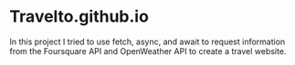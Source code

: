 # Travelto.github.io
In this project I tried to use fetch, async, and await to request information from the Foursquare API and OpenWeather API to create a travel website.

